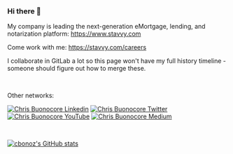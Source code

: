 ### Hi there 👋


My company is leading the next-generation eMortgage, lending, and notarization platform: https://www.stavvy.com

Come work with me: https://stavvy.com/careers

I collaborate in GitLab a lot so this page won't have my full history timeline - someone should figure out how to merge these.

<br/>

Other networks:

[![Chris Buonocore Linkedin](https://img.shields.io/badge/LinkedIn-0077B5?style=for-the-badge&logo=linkedin&logoColor=white)](https://www.linkedin.com/in/chrisbuonocore/)
[![Chris Buonocore Twitter](https://img.shields.io/badge/Twitter-1DA1F2?style=for-the-badge&logo=twitter&logoColor=white)](https://twitter.com/chrisbcore)
[![Chris Buonocore YouTube](https://img.shields.io/badge/YouTube-FF0000?style=for-the-badge&logo=youtube&logoColor=white)](https://www.youtube.com/channel/UCWSH8_FzTxTMV7vlkCLWqwA)
[![Chris Buonocore Medium](https://img.shields.io/badge/Medium-000000?style=for-the-badge&logo=medium&logoColor=white)](https://medium.com/@chrisbcore)

<br/>

[![cbonoz's GitHub stats](https://github-readme-stats.vercel.app/api?username=cbonoz)](https://github.com/anuraghazra/github-readme-stats)



<!--
**cbonoz/cbonoz** is a ✨ _special_ ✨ repository because its `README.md` (this file) appears on your GitHub profile.

Here are some ideas to get you started:

- 🔭 I’m currently working on ...
- 🌱 I’m currently learning ...
- 👯 I’m looking to collaborate on ...
- 🤔 I’m looking for help with ...
- 💬 Ask me about ...
- 📫 How to reach me: ...
- 😄 Pronouns: ...
- ⚡ Fun fact: ...
-->
